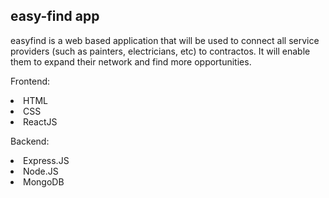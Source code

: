## easy-find app

easyfind is a web based application that will be used to connect all service providers (such as painters, electricians, etc) to contractos. It will enable them to expand their network and find more opportunities. 

Frontend: 
<li> HTML
<li> CSS
<li> ReactJS
  
Backend:
<li> Express.JS
<li> Node.JS
<li> MongoDB
